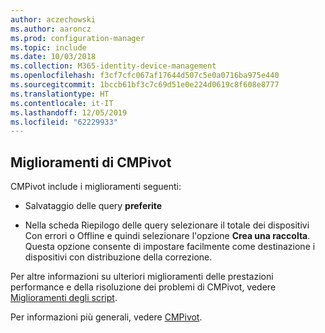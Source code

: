 ```yaml
---
author: aczechowski
ms.author: aaroncz
ms.prod: configuration-manager
ms.topic: include
ms.date: 10/03/2018
ms.collection: M365-identity-device-management
ms.openlocfilehash: f3cf7cfc067af17644d507c5e0a0716ba975e440
ms.sourcegitcommit: 1bccb61bf3c7c69d51e0e224d0619c8f608e8777
ms.translationtype: HT
ms.contentlocale: it-IT
ms.lasthandoff: 12/05/2019
ms.locfileid: "62229933"
---
```

## <a name="bkmk_cmpivot"></a> Miglioramenti di CMPivot
<!--1359068-->

CMPivot include i miglioramenti seguenti:

- Salvataggio delle query **preferite**  

- Nella scheda Riepilogo delle query selezionare il totale dei dispositivi Con errori o Offline e quindi selezionare l'opzione **Crea una raccolta**. Questa opzione consente di impostare facilmente come destinazione i dispositivi con distribuzione della correzione.  

Per altre informazioni su ulteriori miglioramenti delle prestazioni performance e della risoluzione dei problemi di CMPivot, vedere [Miglioramenti degli script](#bkmk_scripts).

Per informazioni più generali, vedere [CMPivot](/sccm/core/servers/manage/cmpivot).


